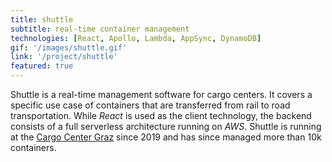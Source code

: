 ```yaml
---
title: shuttle
subtitle: real-time container management 
technologies: [React, Apollo, Lambda, AppSync, DynamoDB]
gif: '/images/shuttle.gif'
link: '/project/shuttle'
featured: true
---
```


Shuttle is a real-time management software for cargo centers.
It covers a specific use case of containers that are transferred from rail to road transportation.
While *React* is used as the client technology, the backend consists of a full serverless architecture running on *AWS*.
Shuttle is running at the [Cargo Center Graz](http://www.cargo-center-graz.at/) since 2019 and has since managed more than 10k containers.